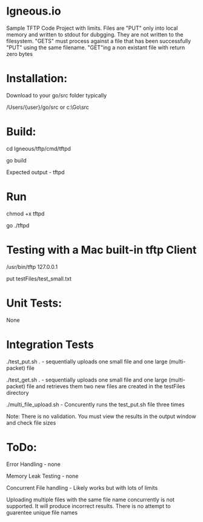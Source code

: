 # Igneous.io
Sample TFTP Code Project with limits. 
Files are "PUT" only into local memory and written to stdout for dubgging. They are not written to the filesystem. "GETS" must process against a file that has been successfully "PUT" using the same filename.  "GET"ing a non existant file with return zero bytes

# Installation:
Download to your go/src folder typically 

/Users/{user}/go/src
  or
c:\Go\src

# Build:

cd Igneous/tftp/cmd/tftpd

go build

Expected output - tftpd

# Run
chmod +x tftpd

go ./tftpd

# Testing with a Mac built-in tftp Client
/usr/bin/tftp 127.0.0.1

put testFiles/test_small.txt

# Unit Tests:
None

# Integration Tests
./test_put.sh . - sequentially uploads one small file and one large (multi-packet) file

./test_get.sh . - sequentially uploads one small file and one large (multi-packet) file and retrieves them two new files are created in the testFiles directory

./multi_file_upload.sh - Concurently runs the test_put.sh file three times 

Note: There is no validation. You must view the results in the output window and check file sizes


# ToDo:
Error Handling - none 

Memory Leak Testing - none

Concurrent File handling - Likely works but with lots of limits

Uploading multiple files with the same file name concurrently is not supported. It will produce incorrect results. There is no attempt to guarentee unique file names


